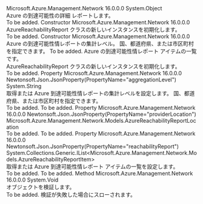 <Type Name="AzureReachabilityReport" FullName="Microsoft.Azure.Management.Network.Models.AzureReachabilityReport">
  <TypeSignature Language="C#" Value="public class AzureReachabilityReport" />
  <TypeSignature Language="ILAsm" Value=".class public auto ansi beforefieldinit AzureReachabilityReport extends System.Object" />
  <TypeSignature Language="DocId" Value="T:Microsoft.Azure.Management.Network.Models.AzureReachabilityReport" />
  <TypeSignature Language="VB.NET" Value="Public Class AzureReachabilityReport" />
  <TypeSignature Language="F#" Value="type AzureReachabilityReport = class" />
  <AssemblyInfo>
    <AssemblyName>Microsoft.Azure.Management.Network</AssemblyName>
    <AssemblyVersion>16.0.0.0</AssemblyVersion>
  </AssemblyInfo>
  <Base>
    <BaseTypeName>System.Object</BaseTypeName>
  </Base>
  <Interfaces />
  <Docs>
    <summary>
            Azure の到達可能性の詳細 レポートします。
            </summary>
    <remarks>To be added.</remarks>
  </Docs>
  <Members>
    <Member MemberName=".ctor">
      <MemberSignature Language="C#" Value="public AzureReachabilityReport ();" />
      <MemberSignature Language="ILAsm" Value=".method public hidebysig specialname rtspecialname instance void .ctor() cil managed" />
      <MemberSignature Language="DocId" Value="M:Microsoft.Azure.Management.Network.Models.AzureReachabilityReport.#ctor" />
      <MemberSignature Language="VB.NET" Value="Public Sub New ()" />
      <MemberType>Constructor</MemberType>
      <AssemblyInfo>
        <AssemblyName>Microsoft.Azure.Management.Network</AssemblyName>
        <AssemblyVersion>16.0.0.0</AssemblyVersion>
      </AssemblyInfo>
      <Parameters />
      <Docs>
        <summary>
            AzureReachabilityReport クラスの新しいインスタンスを初期化します。
            </summary>
        <remarks>To be added.</remarks>
      </Docs>
    </Member>
    <Member MemberName=".ctor">
      <MemberSignature Language="C#" Value="public AzureReachabilityReport (string aggregationLevel, Microsoft.Azure.Management.Network.Models.AzureReachabilityReportLocation providerLocation, System.Collections.Generic.IList&lt;Microsoft.Azure.Management.Network.Models.AzureReachabilityReportItem&gt; reachabilityReport);" />
      <MemberSignature Language="ILAsm" Value=".method public hidebysig specialname rtspecialname instance void .ctor(string aggregationLevel, class Microsoft.Azure.Management.Network.Models.AzureReachabilityReportLocation providerLocation, class System.Collections.Generic.IList`1&lt;class Microsoft.Azure.Management.Network.Models.AzureReachabilityReportItem&gt; reachabilityReport) cil managed" />
      <MemberSignature Language="DocId" Value="M:Microsoft.Azure.Management.Network.Models.AzureReachabilityReport.#ctor(System.String,Microsoft.Azure.Management.Network.Models.AzureReachabilityReportLocation,System.Collections.Generic.IList{Microsoft.Azure.Management.Network.Models.AzureReachabilityReportItem})" />
      <MemberSignature Language="VB.NET" Value="Public Sub New (aggregationLevel As String, providerLocation As AzureReachabilityReportLocation, reachabilityReport As IList(Of AzureReachabilityReportItem))" />
      <MemberSignature Language="F#" Value="new Microsoft.Azure.Management.Network.Models.AzureReachabilityReport : string * Microsoft.Azure.Management.Network.Models.AzureReachabilityReportLocation * System.Collections.Generic.IList&lt;Microsoft.Azure.Management.Network.Models.AzureReachabilityReportItem&gt; -&gt; Microsoft.Azure.Management.Network.Models.AzureReachabilityReport" Usage="new Microsoft.Azure.Management.Network.Models.AzureReachabilityReport (aggregationLevel, providerLocation, reachabilityReport)" />
      <MemberType>Constructor</MemberType>
      <AssemblyInfo>
        <AssemblyName>Microsoft.Azure.Management.Network</AssemblyName>
        <AssemblyVersion>16.0.0.0</AssemblyVersion>
      </AssemblyInfo>
      <Parameters>
        <Parameter Name="aggregationLevel" Type="System.String" />
        <Parameter Name="providerLocation" Type="Microsoft.Azure.Management.Network.Models.AzureReachabilityReportLocation" />
        <Parameter Name="reachabilityReport" Type="System.Collections.Generic.IList&lt;Microsoft.Azure.Management.Network.Models.AzureReachabilityReportItem&gt;" />
      </Parameters>
      <Docs>
        <param name="aggregationLevel">Azure の到達可能性情レポートの集計レベル。 国、都道府県、または市区町村を指定できます。</param>
        <param name="providerLocation">To be added.</param>
        <param name="reachabilityReport">Azure の到達可能性情レポート アイテムの一覧です。</param>
        <summary>
            AzureReachabilityReport クラスの新しいインスタンスを初期化します。
            </summary>
        <remarks>To be added.</remarks>
      </Docs>
    </Member>
    <Member MemberName="AggregationLevel">
      <MemberSignature Language="C#" Value="public string AggregationLevel { get; set; }" />
      <MemberSignature Language="ILAsm" Value=".property instance string AggregationLevel" />
      <MemberSignature Language="DocId" Value="P:Microsoft.Azure.Management.Network.Models.AzureReachabilityReport.AggregationLevel" />
      <MemberSignature Language="VB.NET" Value="Public Property AggregationLevel As String" />
      <MemberSignature Language="F#" Value="member this.AggregationLevel : string with get, set" Usage="Microsoft.Azure.Management.Network.Models.AzureReachabilityReport.AggregationLevel" />
      <MemberType>Property</MemberType>
      <AssemblyInfo>
        <AssemblyName>Microsoft.Azure.Management.Network</AssemblyName>
        <AssemblyVersion>16.0.0.0</AssemblyVersion>
      </AssemblyInfo>
      <Attributes>
        <Attribute>
          <AttributeName>Newtonsoft.Json.JsonProperty(PropertyName="aggregationLevel")</AttributeName>
        </Attribute>
      </Attributes>
      <ReturnValue>
        <ReturnType>System.String</ReturnType>
      </ReturnValue>
      <Docs>
        <summary>
            取得または Azure 到達可能性情レポートの集計レベルを設定します。
            国、都道府県、または市区町村を指定できます。
            </summary>
        <value>To be added.</value>
        <remarks>To be added.</remarks>
      </Docs>
    </Member>
    <Member MemberName="ProviderLocation">
      <MemberSignature Language="C#" Value="public Microsoft.Azure.Management.Network.Models.AzureReachabilityReportLocation ProviderLocation { get; set; }" />
      <MemberSignature Language="ILAsm" Value=".property instance class Microsoft.Azure.Management.Network.Models.AzureReachabilityReportLocation ProviderLocation" />
      <MemberSignature Language="DocId" Value="P:Microsoft.Azure.Management.Network.Models.AzureReachabilityReport.ProviderLocation" />
      <MemberSignature Language="VB.NET" Value="Public Property ProviderLocation As AzureReachabilityReportLocation" />
      <MemberSignature Language="F#" Value="member this.ProviderLocation : Microsoft.Azure.Management.Network.Models.AzureReachabilityReportLocation with get, set" Usage="Microsoft.Azure.Management.Network.Models.AzureReachabilityReport.ProviderLocation" />
      <MemberType>Property</MemberType>
      <AssemblyInfo>
        <AssemblyName>Microsoft.Azure.Management.Network</AssemblyName>
        <AssemblyVersion>16.0.0.0</AssemblyVersion>
      </AssemblyInfo>
      <Attributes>
        <Attribute>
          <AttributeName>Newtonsoft.Json.JsonProperty(PropertyName="providerLocation")</AttributeName>
        </Attribute>
      </Attributes>
      <ReturnValue>
        <ReturnType>Microsoft.Azure.Management.Network.Models.AzureReachabilityReportLocation</ReturnType>
      </ReturnValue>
      <Docs>
        <summary />
        <value>To be added.</value>
        <remarks>To be added.</remarks>
      </Docs>
    </Member>
    <Member MemberName="ReachabilityReport">
      <MemberSignature Language="C#" Value="public System.Collections.Generic.IList&lt;Microsoft.Azure.Management.Network.Models.AzureReachabilityReportItem&gt; ReachabilityReport { get; set; }" />
      <MemberSignature Language="ILAsm" Value=".property instance class System.Collections.Generic.IList`1&lt;class Microsoft.Azure.Management.Network.Models.AzureReachabilityReportItem&gt; ReachabilityReport" />
      <MemberSignature Language="DocId" Value="P:Microsoft.Azure.Management.Network.Models.AzureReachabilityReport.ReachabilityReport" />
      <MemberSignature Language="VB.NET" Value="Public Property ReachabilityReport As IList(Of AzureReachabilityReportItem)" />
      <MemberSignature Language="F#" Value="member this.ReachabilityReport : System.Collections.Generic.IList&lt;Microsoft.Azure.Management.Network.Models.AzureReachabilityReportItem&gt; with get, set" Usage="Microsoft.Azure.Management.Network.Models.AzureReachabilityReport.ReachabilityReport" />
      <MemberType>Property</MemberType>
      <AssemblyInfo>
        <AssemblyName>Microsoft.Azure.Management.Network</AssemblyName>
        <AssemblyVersion>16.0.0.0</AssemblyVersion>
      </AssemblyInfo>
      <Attributes>
        <Attribute>
          <AttributeName>Newtonsoft.Json.JsonProperty(PropertyName="reachabilityReport")</AttributeName>
        </Attribute>
      </Attributes>
      <ReturnValue>
        <ReturnType>System.Collections.Generic.IList&lt;Microsoft.Azure.Management.Network.Models.AzureReachabilityReportItem&gt;</ReturnType>
      </ReturnValue>
      <Docs>
        <summary>
            取得または Azure 到達可能性情レポート アイテムの一覧を設定します。
            </summary>
        <value>To be added.</value>
        <remarks>To be added.</remarks>
      </Docs>
    </Member>
    <Member MemberName="Validate">
      <MemberSignature Language="C#" Value="public virtual void Validate ();" />
      <MemberSignature Language="ILAsm" Value=".method public hidebysig newslot virtual instance void Validate() cil managed" />
      <MemberSignature Language="DocId" Value="M:Microsoft.Azure.Management.Network.Models.AzureReachabilityReport.Validate" />
      <MemberSignature Language="VB.NET" Value="Public Overridable Sub Validate ()" />
      <MemberSignature Language="F#" Value="abstract member Validate : unit -&gt; unit&#xA;override this.Validate : unit -&gt; unit" Usage="azureReachabilityReport.Validate " />
      <MemberType>Method</MemberType>
      <AssemblyInfo>
        <AssemblyName>Microsoft.Azure.Management.Network</AssemblyName>
        <AssemblyVersion>16.0.0.0</AssemblyVersion>
      </AssemblyInfo>
      <ReturnValue>
        <ReturnType>System.Void</ReturnType>
      </ReturnValue>
      <Parameters />
      <Docs>
        <summary>
            オブジェクトを検証します。
            </summary>
        <remarks>To be added.</remarks>
        <exception cref="T:Microsoft.Rest.ValidationException">
            検証が失敗した場合にスローされます。
            </exception>
      </Docs>
    </Member>
  </Members>
</Type>